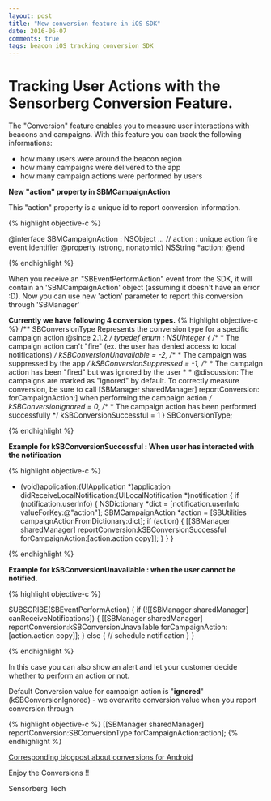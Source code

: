 ```yaml
---
layout: post
title: "New conversion feature in iOS SDK"
date: 2016-06-07
comments: true
tags: beacon iOS tracking conversion SDK
---
```


# Tracking User Actions with the Sensorberg Conversion Feature.

The "Conversion" feature enables you to measure user interactions with beacons and campaigns.
With this feature you can track the following informations:
- how many users were around the beacon region
- how many campaigns were delivered to the app
- how many campaign actions were performed by users

<!--more-->

**New "action" property in  SBMCampaignAction**

This "action" property is a unique id to report conversion information.

{% highlight objective-c %}

@interface SBMCampaignAction : NSObject
...
// action : unique action fire event identifier
@property (strong, nonatomic) NSString      *action;
@end

{% endhighlight %}

When you receive an "SBEventPerformAction" event from the SDK, it will contain an 'SBMCampaignAction' object (assuming it doesn't have an error :D).
Now you can use new 'action' parameter to report this conversion through 'SBManager'

**Currently we have following 4 conversion types.**
{% highlight objective-c %}
/**
 SBConversionType
 Represents the conversion type for a specific campaign action
 @since 2.1.2
 */
typedef enum : NSUInteger {
    /**
     *  The campaign action can't "fire" (ex. the user has denied access to local notifications)
     */
    kSBConversionUnavailable = -2,
    /**
     *  The campaign was suppressed by the app
     */
    kSBConversionSuppressed = -1,
    /**
     *  The campaign action has been "fired" but was ignored by the user
     *
     * @discussion: The campaigns are marked as "ignored" by default. To correctly measure conversion, be sure to call [SBManager sharedManager] reportConversion: forCampaignAction:] when performing the campaign action
     */
    kSBConversionIgnored = 0,
    /**
     *  The campaign action has been performed successfully
     */
    kSBConversionSuccessful = 1
} SBConversionType;

{% endhighlight %}

**Example for kSBConversionSuccessful :  When user has interacted with the notification**

{% highlight objective-c %}

- (void)application:(UIApplication *)application didReceiveLocalNotification:(UILocalNotification *)notification
{
    if (notification.userInfo) {
        NSDictionary *dict = [notification.userInfo valueForKey:@"action"];
        SBMCampaignAction *action = [SBUtilities campaignActionFromDictionary:dict];
        if (action)
        {
	        [[SBManager sharedManager] reportConversion:kSBConversionSuccessful forCampaignAction:[action.action copy]];
    }
   }
}

{% endhighlight %}

**Example for kSBConversionUnavailable : when the user cannot be notified.**

{% highlight objective-c %}

SUBSCRIBE(SBEventPerformAction)
{
	if (![[SBManager sharedManager] canReceiveNotifications])
    {
        [[SBManager sharedManager] reportConversion:kSBConversionUnavailable forCampaignAction:[action.action copy]];
    }
    else
    {
	    // schedule notification
   }
}

{% endhighlight %}

In this case you can also show an alert and let your customer decide whether to perform an action or not.

Default Conversion value for campaign action is "**ignored**" (kSBConversionIgnored) - we overwrite conversion value when you report conversion through

{% highlight objective-c %}
[[SBManager sharedManager] reportConversion:SBConversionType forCampaignAction:action];
{% endhighlight %}

[Corresponding blogpost about conversions for Android](https://developer.sensorberg.com/2017/02/Conversion-feature-for-Android-SDK/ "Corresponding blogpost about conversions for Android")

Enjoy the Conversions !!

Sensorberg Tech

